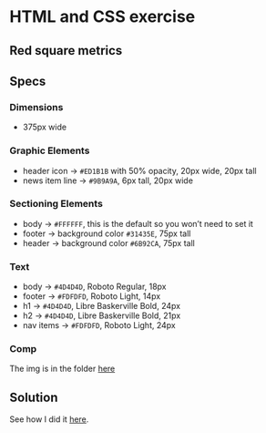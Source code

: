 # HTML and CSS exercise

## Red square metrics

## Specs

### Dimensions

- 375px wide

### Graphic Elements

- header icon → `#ED1B1B` with 50% opacity, 20px wide, 20px tall
- news item line → `#9B9A9A`, 6px tall, 20px wide

### Sectioning Elements

- body → `#FFFFFF`, this is the default so you won’t need to set it
- footer → background color `#31435E`, 75px tall
- header → background color `#6B92CA`, 75px tall

### Text

- body → `#4D4D4D`, Roboto Regular, 18px
- footer → `#FDFDFD`, Roboto Light, 14px
- h1 → `#4D4D4D`, Libre Baskerville Bold, 24px
- h2 → `#4D4D4D`, Libre Baskerville Bold, 21px
- nav items → `#FDFDFD`, Roboto Light, 24px

### Comp
The img is in the folder [here](/homework/week2/jan28th/assets/red-square-metrics.jpeg)

## Solution
See how I did it [here](https://stackblitz.com/edit/js-dmhor7?file=index.html).